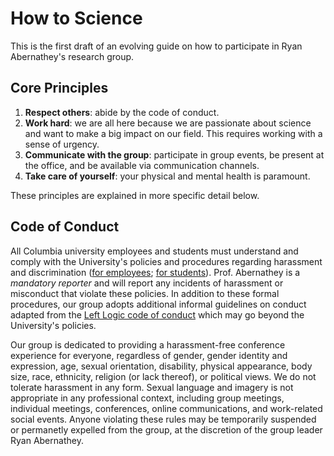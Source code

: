 # How to Science

This is the first draft of an evolving guide on how to participate in Ryan Abernathey's research group.

## Core Principles
1. **Respect others**: abide by the code of conduct.
1. **Work hard**: we are all here because we are passionate about science and want to make a big impact on our field.
   This requires working with a sense of urgency.
1. **Communicate with the group**: participate in group events, be present at the office, and be available via
   communication channels.  
1. **Take care of yourself**: your physical and mental health is paramount.

These principles are explained in more specific detail below. 

## Code of Conduct

All Columbia university employees and students must understand and comply with the University's
policies and procedures regarding harassment and discrimination
([for employees](http://www.essential-policies.columbia.edu/policies-and-procedures-discrimination-and-harassment);
[for students](http://www.essential-policies.columbia.edu/gender-based-misconduct-policies-students)).
Prof. Abernathey is a *mandatory reporter* and will report any incidents of
harassment or misconduct that violate these policies. In addition to these formal procedures, our group adopts additional informal 
guidelines on conduct adapted from the [Left Logic code of conduct](http://confcodeofconduct.com/) which may go beyond
the University's policies.

Our group is dedicated to providing a harassment-free conference experience for everyone, regardless of gender,
gender identity and expression, age, sexual orientation, disability, physical appearance, body size, race, ethnicity,
religion (or lack thereof), or political views. We do not tolerate harassment in any form.
Sexual language and imagery is not appropriate in any professional context, including group meetings, individual meetings,
conferences, online communications, and work-related social events. Anyone violating these rules may be temporarily suspended
or permanetly expelled from the group, at the discretion of the group leader Ryan Abernathey. 






